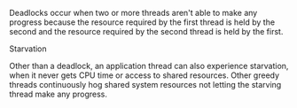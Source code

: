 Deadlocks occur when two or more threads aren't able to make any progress because the resource required by the first thread is held by the second and the resource required by the second thread is held by the first.


Starvation

Other than a deadlock, an application thread can also experience starvation, when it never gets CPU time or access to shared resources. Other greedy threads continuously hog shared system resources not letting the starving thread make any progress.